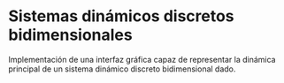 # Sistemas dinámicos discretos bidimensionales

Implementación de una interfaz gráfica capaz de representar la dinámica principal de un sistema dinámico discreto bidimensional dado.
